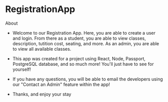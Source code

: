 ﻿# RegistrationApp

About

* Welcome to our Registration App. Here, you are able to create a user and login. From there as a student, you are able to view classes, description, tutition cost, seating, and more. As an admin, you are able to view all available classes. 

* This app was created for a project using React, Node, Passport, PostgreSQL database, and so much more! You'll just have to see for yourself! 

* If you have any questions, you will be able to email the developers using our "Contact an Admin" feature within the app! 

* Thanks, and enjoy your stay



